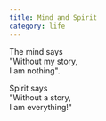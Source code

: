```yaml
---
title: Mind and Spirit
category: life
---
```


The mind says  
"Without my story,  
I am nothing".

Spirit says  
"Without a story,  
I am everything!"

